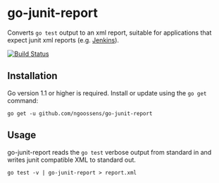# go-junit-report

Converts `go test` output to an xml report, suitable for applications that
expect junit xml reports (e.g. [Jenkins](http://jenkins-ci.org)).

[![Build Status](https://travis-ci.org/jstemmer/go-junit-report.svg)](https://travis-ci.org/jstemmer/go-junit-report)


## Installation

Go version 1.1 or higher is required. Install or update using the `go get`
command:

	go get -u github.com/ngoossens/go-junit-report

## Usage

go-junit-report reads the `go test` verbose output from standard in and writes
junit compatible XML to standard out.

	go test -v | go-junit-report > report.xml


